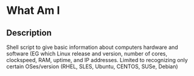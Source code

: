 # What Am I

## Description

Shell script to give basic information about computers hardware and software (EG which Linux release and version, number of cores, clockspeed, RAM, uptime, and IP addresses. Limited to recognizing only certain OSes/version (RHEL, SLES, Ubuntu, CENTOS, SUSe, Debian)